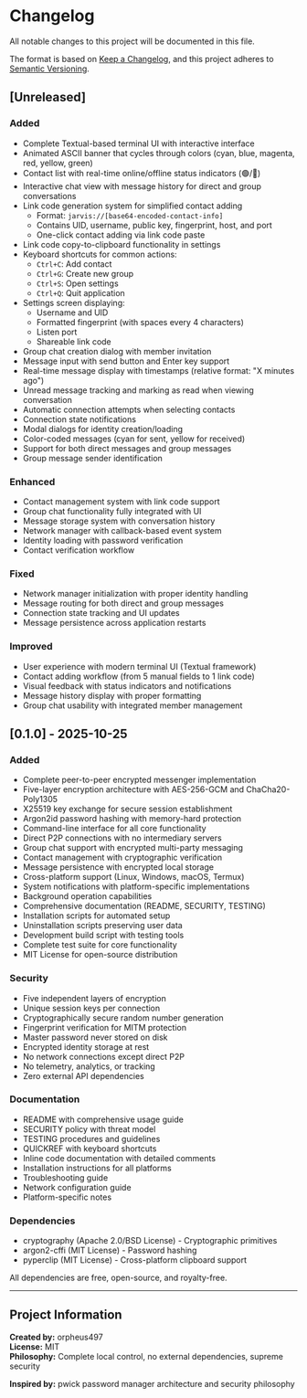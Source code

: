 # Changelog

All notable changes to this project will be documented in this file.

The format is based on [Keep a Changelog](https://keepachangelog.com/en/1.0.0/),
and this project adheres to [Semantic Versioning](https://semver.org/spec/v2.0.0.html).

## [Unreleased]

### Added
- Complete Textual-based terminal UI with interactive interface
- Animated ASCII banner that cycles through colors (cyan, blue, magenta, red, yellow, green)
- Contact list with real-time online/offline status indicators (🟢/🔴)
- Interactive chat view with message history for direct and group conversations
- Link code generation system for simplified contact adding
  - Format: `jarvis://[base64-encoded-contact-info]`
  - Contains UID, username, public key, fingerprint, host, and port
  - One-click contact adding via link code paste
- Link code copy-to-clipboard functionality in settings
- Keyboard shortcuts for common actions:
  - `Ctrl+C`: Add contact
  - `Ctrl+G`: Create new group
  - `Ctrl+S`: Open settings
  - `Ctrl+Q`: Quit application
- Settings screen displaying:
  - Username and UID
  - Formatted fingerprint (with spaces every 4 characters)
  - Listen port
  - Shareable link code
- Group chat creation dialog with member invitation
- Message input with send button and Enter key support
- Real-time message display with timestamps (relative format: "X minutes ago")
- Unread message tracking and marking as read when viewing conversation
- Automatic connection attempts when selecting contacts
- Connection state notifications
- Modal dialogs for identity creation/loading
- Color-coded messages (cyan for sent, yellow for received)
- Support for both direct messages and group messages
- Group message sender identification

### Enhanced
- Contact management system with link code support
- Group chat functionality fully integrated with UI
- Message storage system with conversation history
- Network manager with callback-based event system
- Identity loading with password verification
- Contact verification workflow

### Fixed
- Network manager initialization with proper identity handling
- Message routing for both direct and group messages
- Connection state tracking and UI updates
- Message persistence across application restarts

### Improved
- User experience with modern terminal UI (Textual framework)
- Contact adding workflow (from 5 manual fields to 1 link code)
- Visual feedback with status indicators and notifications
- Message history display with proper formatting
- Group chat usability with integrated member management

## [0.1.0] - 2025-10-25

### Added
- Complete peer-to-peer encrypted messenger implementation
- Five-layer encryption architecture with AES-256-GCM and ChaCha20-Poly1305
- X25519 key exchange for secure session establishment
- Argon2id password hashing with memory-hard protection
- Command-line interface for all core functionality
- Direct P2P connections with no intermediary servers
- Group chat support with encrypted multi-party messaging
- Contact management with cryptographic verification
- Message persistence with encrypted local storage
- Cross-platform support (Linux, Windows, macOS, Termux)
- System notifications with platform-specific implementations
- Background operation capabilities
- Comprehensive documentation (README, SECURITY, TESTING)
- Installation scripts for automated setup
- Uninstallation scripts preserving user data
- Development build script with testing tools
- Complete test suite for core functionality
- MIT License for open-source distribution

### Security
- Five independent layers of encryption
- Unique session keys per connection
- Cryptographically secure random number generation
- Fingerprint verification for MITM protection
- Master password never stored on disk
- Encrypted identity storage at rest
- No network connections except direct P2P
- No telemetry, analytics, or tracking
- Zero external API dependencies

### Documentation
- README with comprehensive usage guide
- SECURITY policy with threat model
- TESTING procedures and guidelines
- QUICKREF with keyboard shortcuts
- Inline code documentation with detailed comments
- Installation instructions for all platforms
- Troubleshooting guide
- Network configuration guide
- Platform-specific notes

### Dependencies
- cryptography (Apache 2.0/BSD License) - Cryptographic primitives
- argon2-cffi (MIT License) - Password hashing
- pyperclip (MIT License) - Cross-platform clipboard support

All dependencies are free, open-source, and royalty-free.

---

## Project Information

**Created by:** orpheus497  
**License:** MIT  
**Philosophy:** Complete local control, no external dependencies, supreme security

**Inspired by:** pwick password manager architecture and security philosophy
